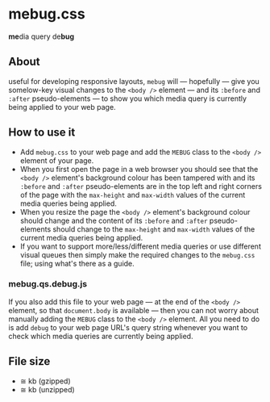 # mebug.css

**me**dia query de**bug**

## About
useful for developing responsive layouts, `mebug` will — hopefully — give you somelow-key visual changes to the `<body />` element — and its `:before` and `:after` pseudo-elements — to show you which media query is currently being applied to your web page.

## How to use it
- Add `mebug.css` to your web page and add the `MEBUG` class to the `<body />` element of your page.
- When you first open the page in a web browser you should see that the `<body />` element's background colour has been tampered with and its `:before` and `:after` pseudo-elements are in the top left and right corners of the page with the `max-height` and `max-width` values of the current media queries being applied.
- When you resize the page the `<body />` element's background colour should change and the content of its `:before` and `:after` pseudo-elements should change to the `max-height` and `max-width` values of the current media queries being applied.
- If you want to support more/less/different media queries or use different visual queues then simply make the required changes to the `mebug.css` file; using what's there as a guide.

### mebug.qs.debug.js
If you also add this file to your web page — at the end of the `<body />` element, so that `document.body` is available — then you can not worry about manually adding the `MEBUG` class to the `<body />` element.
All you need to do is add `debug` to your web page URL's query string whenever you want to check which media queries are currently being applied.

## File size

- ≅ kb (gzipped)
- ≅ kb (unzipped)
